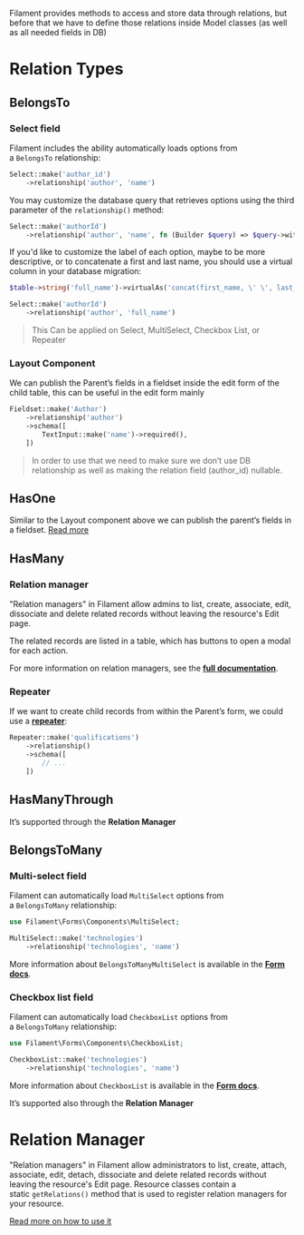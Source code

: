 Filament provides methods to access and store data through relations, but before that we have to define those relations inside Model classes (as well as all needed fields in DB)

# Relation Types

## BelongsTo

### **Select field**

Filament includes the ability automatically loads options from a `BelongsTo` relationship:

```php
Select::make('author_id')
    ->relationship('author', 'name')
```

You may customize the database query that retrieves options using the third parameter of the `relationship()` method:

```php
Select::make('authorId')
    ->relationship('author', 'name', fn (Builder $query) => $query->withTrashed())
```

If you'd like to customize the label of each option, maybe to be more descriptive, or to concatenate a first and last name, you should use a virtual column in your database migration:

```php
$table->string('full_name')->virtualAs('concat(first_name, \' \', last_name)');
```

```php
Select::make('authorId')
    ->relationship('author', 'full_name')
```

> This Can be applied on Select, MultiSelect, Checkbox List, or Repeater
>

### **Layout Component**

We can publish the Parent’s fields in a fieldset inside the edit form of the child table, this can be useful in the edit form mainly

```php
Fieldset::make('Author')
    ->relationship('author')
    ->schema([
        TextInput::make('name')->required(),
    ])
```

> In order to use that we need to make sure we don’t use DB relationship as well as making the relation field (author_id) nullable.
>

## HasOne

Similar to the Layout component above we can publish the parent’s fields in a fieldset. [Read more](https://filamentphp.com/docs/2.x/admin/resources/getting-started#hasone)

## HasMany

### **Relation manager**

"Relation managers" in Filament allow admins to list, create, associate, edit, dissociate and delete related records without leaving the resource's Edit page.

The related records are listed in a table, which has buttons to open a modal for each action.

For more information on relation managers, see the **[full documentation](https://filamentphp.com/docs/2.x/admin/resources/relation-managers)**.

### **Repeater**

If we want to create child records from within the Parent’s form, we could use a **[repeater](https://filamentphp.com/docs/2.x/forms/fields#populating-automatically-from-a-relationship)**:

```php
Repeater::make('qualifications')
    ->relationship()
    ->schema([
        // ...
    ])
```

## HasManyThrough

It’s supported through the **Relation Manager**

## BelongsToMany

### **Multi-select field**

Filament can automatically load `MultiSelect` options from a `BelongsToMany` relationship:

```php
use Filament\Forms\Components\MultiSelect;

MultiSelect::make('technologies')
    ->relationship('technologies', 'name')
```

More information about `BelongsToManyMultiSelect` is available in the **[Form docs](https://filamentphp.com/docs/2.x/forms/fields#populating-automatically-from-a-belongstomany-relationship)**.

### **Checkbox list field**

Filament can automatically load `CheckboxList` options from a `BelongsToMany` relationship:

```php
use Filament\Forms\Components\CheckboxList;

CheckboxList::make('technologies')
    ->relationship('technologies', 'name')
```

More information about `CheckboxList` is available in the **[Form docs](https://filamentphp.com/docs/2.x/forms/fields#populating-automatically-from-a-relationship-1)**.

It’s supported also through the **Relation Manager**

# Relation Manager

"Relation managers" in Filament allow administrators to list, create, attach, associate, edit, detach, dissociate and delete related records without leaving the resource's Edit page. Resource classes contain a static `getRelations()` method that is used to register relation managers for your resource.

[Read more on how to use it](https://filamentphp.com/docs/2.x/admin/resources/relation-managers)